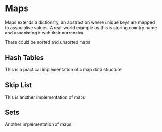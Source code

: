 # Maps

Maps extends a dictionary, an abstraction where unique keys are mapped to associative values. A real-world example os this is storing country name and associating it with their currencies

There could be sorted and unsorted maps

## Hash Tables

This is a practical implementation of a map data structure

## Skip List

This is another implementation of maps

## Sets

Another implementation of maps
